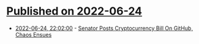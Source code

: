 # [Published on 2022-06-24](index.md)

* [2022-06-24, 22:02:00](https://slashdot.org/story/22/06/24/213241/senator-posts-cryptocurrency-bill-on-github-chaos-ensues?utm_source=rss1.0mainlinkanon&utm_medium=feed) - [Senator Posts Cryptocurrency Bill On GitHub, Chaos Ensues](https://slashdot.org/story/22/06/24/213241/senator-posts-cryptocurrency-bill-on-github-chaos-ensues?utm_source=rss1.0mainlinkanon&utm_medium=feed)
